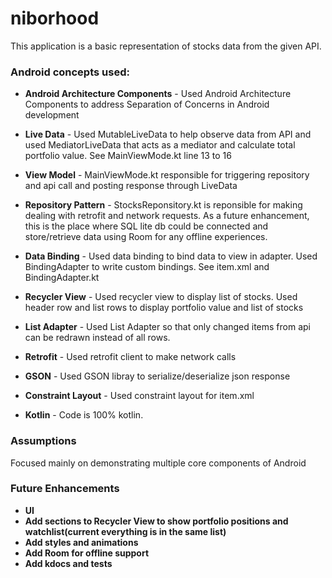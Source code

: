 # niborhood

This application is a basic representation of stocks data from the given API.

### Android concepts used:

* **Android Architecture Components** - Used Android Architecture Components to address
Separation of Concerns in Android development

* **Live Data** - Used MutableLiveData to help observe data from API and used MediatorLiveData
that acts as a mediator and calculate total portfolio value. See MainViewMode.kt line 13 to 16

* **View Model** - MainViewMode.kt responsible for triggering repository and api call
and posting response through LiveData

* **Repository Pattern** - StocksReponsitory.kt is reponsible for making dealing with retrofit
and network requests. As a future enhancement, this is the place where SQL lite db could be
connected and store/retrieve data using Room for any offline experiences.

* **Data Binding** - Used data binding to bind data to view in adapter. Used BindingAdapter to
write custom bindings. See item.xml and BindingAdapter.kt

* **Recycler View** - Used recycler view to display list of stocks. Used header row and list rows
to display portfolio value and list of stocks

* **List Adapter** - Used List Adapter so that only changed items from api can be redrawn
instead of all rows.

* **Retrofit** - Used retrofit client to make network calls

* **GSON** - Used GSON libray to serialize/deserialize json response

* **Constraint Layout** - Used constraint layout for item.xml

* **Kotlin** - Code is 100% kotlin.

### Assumptions
Focused mainly on demonstrating multiple core components of Android

### Future Enhancements
* **UI**
* **Add sections to Recycler View to show portfolio positions and watchlist(current everything is in the same list)**
* **Add styles and animations**
* **Add Room for offline support**
* **Add kdocs and tests**
